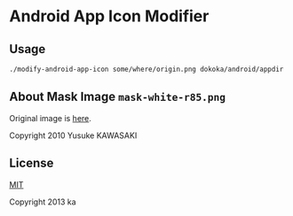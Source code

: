 # Android App Icon Modifier

## Usage

```sh
./modify-android-app-icon some/where/origin.png dokoka/android/appdir
```

## About Mask Image `mask-white-r85.png`

Original image is [here](http://kawa.at.webry.info/201011/article_3.html).

Copyright 2010 Yusuke KAWASAKI

## License

[MIT](http://opensource.org/licenses/MIT)

Copyright 2013 ka
